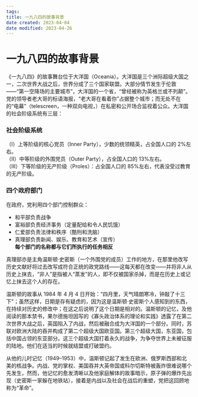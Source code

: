 ```yaml
---
tags:
title: 一九八四的故事背景
date created: 2023-04-04
date modified: 2023-04-26
---
```


# 一九八四的故事背景

《一九八四》的故事舞台位于大洋国（Oceania）。大洋国是三个洲际超级大国之一，二次世界大战之后，世界分成了三个国家联盟。大部分情节发生于伦敦——“第一空降场的主要城市”，大洋国的一个省，“曾经被称为英格兰或不列颠”。党的领导者老大哥的标语海报，“老大哥在看着你”占据整个城市；而无处不在的“电幕”（telescreen，一种双向电视，）在私密和公开场合监视着公众。大洋国的社会阶级系统有三层：

### 社会阶级系统

（I）上等阶级的核心党员（Inner Party），少数的统领精英，占全国人口的 2%左右。  
（II）中等阶级的外围党员（Outer Party），占全国人口的 13%左右。  
（III）下等阶级的无产阶级（Proles）：占全国人口的 85%左右，代表没受过教育的无产阶级。

### 四个政府部门

在政府，党利用四个部门控制群众：

- 和平部负责战争
- 富裕部负责经济事务（定量配给和令人民饥饿）
- 仁爱部负责法律和秩序（酷刑和洗脑）
- 真理部负责新闻、娱乐、教育和艺术（宣传）  
  **每个部门的名称都与它们所执行的任务相反**

真理部亦是主角温斯顿·史密斯（一个外围党的成员）工作的地方，在那里他改写历史文献好将过去改写成符合正统的政党路线——这每天都在改变——并将非人从历史上抹去，“非人”是指被人“蒸发”的人，即不仅被国家杀掉，而是在历史上或记忆上抹去这个人的存在。

温斯顿的故事从 1984 年 4 月 4 日开始：“四月里，天气晴朗寒冷，钟敲了十三下”；虽然这样，日期是存有疑虑的，因为这是温斯顿·史密斯个人感知到的东西，在持续对历史的修改中；在这之后说明了这个日期是相对的。温斯顿的记忆，及他阅读的那本禁书，果尔德施坦因写的《寡头政治体系的理论和实践》透露了在第二次世界大战之后，英国陷入了内战，然后被融合成为大洋国的一个部分。同时，苏联对欧洲大陆的吞并构成了第二个超级大国欧亚国。第三个超级大国，东亚国，包括中国占领的东亚部分。这三个超级大国打着永久的战争，为争夺世界上未被征服的陆地。他们在适当的时候就结盟或打破盟约。

从他的儿时记忆（1949–1953）中，温斯顿记起了发生在欧洲、俄罗斯西部和北美的核战争。内战、党的掌权、美国吞并大英帝国或科尔切斯特被轰炸很难说哪个先发生，然而，他记忆的愈发清晰以及他家庭解体的故事暗示，原子弹的爆炸先出现（史密斯一家躲在地铁站），接着是内战以及社会在战后的重塑，党把这回顾地称为“革命”。
